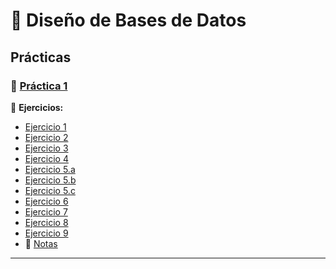 # 📌 **Diseño de Bases de Datos**

## **Prácticas**

### 📄 [Práctica 1](https://github.com/caroalonso/DBD/blob/main/Pr%C3%A1cticas/Pr%C3%A1ctica%201/Pr%C3%A1ctica%201.pdf)

🔹 **Ejercicios:**  

-  [Ejercicio 1](https://github.com/caroalonso/DBD/blob/main/Pr%C3%A1cticas/Pr%C3%A1ctica%201/Resoluci%C3%B3n%20Pr%C3%A1ctica/tp1.1.jpg)
-  [Ejercicio 2](https://github.com/caroalonso/DBD/blob/main/Pr%C3%A1cticas/Pr%C3%A1ctica%201/Resoluci%C3%B3n%20Pr%C3%A1ctica/tp1.2.jpg)
-  [Ejercicio 3](https://github.com/caroalonso/DBD/blob/main/Pr%C3%A1cticas/Pr%C3%A1ctica%201/Resoluci%C3%B3n%20Pr%C3%A1ctica/tp1.3.jpg)
-  [Ejercicio 4](https://github.com/caroalonso/DBD/blob/main/Pr%C3%A1cticas/Pr%C3%A1ctica%201/Resoluci%C3%B3n%20Pr%C3%A1ctica/tp1.4.jpg)
-  [Ejercicio 5.a](https://github.com/caroalonso/DBD/blob/main/Pr%C3%A1cticas/Pr%C3%A1ctica%201/Resoluci%C3%B3n%20Pr%C3%A1ctica/tp1.5a.jpg)
-  [Ejercicio 5.b](https://github.com/caroalonso/DBD/blob/main/Pr%C3%A1cticas/Pr%C3%A1ctica%201/Resoluci%C3%B3n%20Pr%C3%A1ctica/tp1.5b.jpg)
-  [Ejercicio 5.c](https://github.com/caroalonso/DBD/blob/main/Pr%C3%A1cticas/Pr%C3%A1ctica%201/Resoluci%C3%B3n%20Pr%C3%A1ctica/tp1.5c.jpg)
-  [Ejercicio 6](https://github.com/caroalonso/DBD/blob/main/Pr%C3%A1cticas/Pr%C3%A1ctica%201/Resoluci%C3%B3n%20Pr%C3%A1ctica/tp1.6.jpg)
-  [Ejercicio 7](https://github.com/caroalonso/DBD/blob/main/Pr%C3%A1cticas/Pr%C3%A1ctica%201/Resoluci%C3%B3n%20Pr%C3%A1ctica/tp1.7.jpg)
-  [Ejercicio 8](https://github.com/caroalonso/DBD/blob/main/Pr%C3%A1cticas/Pr%C3%A1ctica%201/Resoluci%C3%B3n%20Pr%C3%A1ctica/tp1.8.jpg)
-  [Ejercicio 9](https://github.com/caroalonso/DBD/blob/main/Pr%C3%A1cticas/Pr%C3%A1ctica%201/Resoluci%C3%B3n%20Pr%C3%A1ctica/tp1.9.jpg)
- 📄 [Notas](https://github.com/caroalonso/DBD/blob/main/Pr%C3%A1cticas/Pr%C3%A1ctica%201/Resoluci%C3%B3n%20Pr%C3%A1ctica/Notas%20Practica%201%20DBD.pdf)


---




